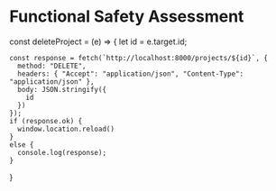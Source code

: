 ﻿# Functional Safety Assessment

  const deleteProject = (e) => {
    let id = e.target.id;

    const response = fetch(`http://localhost:8000/projects/${id}`, {
      method: "DELETE",
      headers: { "Accept": "application/json", "Content-Type": "application/json" },
      body: JSON.stringify({
        id
      })
    });
    if (response.ok) {
      window.location.reload()
    }
    else {
      console.log(response);
    }
  }